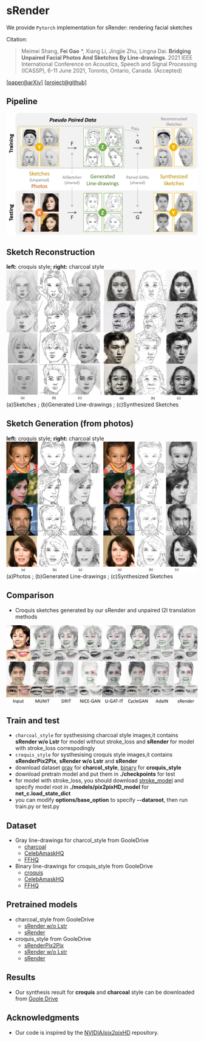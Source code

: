 # sRender
We provide `Pytorch` implementation for sRender: rendering facial sketches 

Citation:

>Meimei Shang, **Fei Gao** *, Xiang Li, Jingjie Zhu, Lingna Dai. **Bridging Unpaired Facial Photos And Sketches By Line-drawings**. 2021 IEEE International Conference on Acoustics, Speech and Signal Processing (ICASSP), 6-11 June 2021, Toronto, Ontario, Canada. (Accepted)

[[paper@arXiv]](https://arxiv.org/abs/2102.00635)   [[project@github]](http://aiart.live/sRender/)

## Pipeline

![Reconstructed sketches](/images/pipeline.png)

## Sketch Reconstruction

**left:** croquis style; **right:** charcoal style
![Reconstructed sketches](/images/sketch2sketch.png)
(a)Sketches  ; (b)Generated Line-drawings ; (c)Synthesized Sketches
## Sketch Generation (from photos)

**left:** croquis style; **right:** charcoal style
![Generated sketches](/images/photo2sketch.png)
(a)Photos ; (b)Generated Line-drawings ; (c)Synthesized Sketches
## Comparison

- Croquis sketches generated by our sRender and unpaired I2I translation methods

![compare with SOTA](/images/sota.jpg)
## Train and test

* `charcoal_style` for systhesising charcoal style images,it contains **sRender w/o Lstr** for model without stroke_loss and **sRender** for model with stroke_loss correspodingly
* `croquis_style` for systhesising croquis style images,it contains **sRenderPix2Pix**, **sRender w/o Lstr** and **sRender**
* download dataset [gray](https://drive.google.com/drive/folders/1ZuRVlPwvtNtfkNIj-DIdi2kr-1kEcPhg?usp=sharing) for **charcol_style**, [binary](https://drive.google.com/drive/folders/1VBUBdGWz324dhCu8LRFU5qB0PqXxNQIJ?usp=sharing) for **croquis_style**
* download pretrain model and put them in **./checkpoints** for test
* for model with stroke_loss, you should download [stroke_model](https://drive.google.com/file/d/16gSERA3TbPVFyCvKGtNKtJrQaOsG8vmO/view?usp=sharing) and specify model root in
  **./models/pix2pixHD_model** for **net_c.load_state_dict**
* you can modify **options/base_option** to specify **--dataroot**, then run train.py or test.py


## Dataset

- Gray line-drawings for charcol_style from GooleDrive
  - [charcoal](https://drive.google.com/file/d/18MAVm-u0l4Rfh4Ct6bZRG1cNbKwQMgMt/view?usp=sharing)
  - [CelebAmaskHQ](https://drive.google.com/file/d/16pOkZiaBrot9EeLvxBIqm_UTuI2GSjpA/view?usp=sharing)
  - [FFHQ](https://drive.google.com/file/d/1mC0Vzf6TLD-77vtkzmfmVf3ZZXRlyOVb/view?usp=sharing)  
- Binary line-drawings for croquis_style from GooleDrive
  - [croquis](https://drive.google.com/file/d/1EMzyVvJnYhmyBMnriymgfFd_WCaURfto/view?usp=sharing)
  - [CelebAmaskHQ](https://drive.google.com/file/d/1euiF1197sOEa6_dM6qE4tPMt0V42Vn-6/view?usp=sharing)
  - [FFHQ](https://drive.google.com/file/d/1uJQ5JGttXLfwmpH5LH0yH3bgs2oT7kTa/view?usp=sharing)  

## Pretrained models

- charcoal_style from GooleDrive
  - [sRender w/o Lstr](https://drive.google.com/file/d/1mwGiFpXfMlcUw-ksfsyVhUSKQWQJGC6p/view?usp=sharing)
  - [sRender](https://drive.google.com/file/d/1jwxvZZAJ-0gr_XJX3i3rBNQYqh8FCRCI/view?usp=sharing)  
- croquis_style from GooleDrive
  - [sRenderPix2Pix](https://drive.google.com/file/d/1GIRcc8q-plIXKxSDEug4UMXacB35w0G5/view?usp=sharing)
  - [sRender w/o Lstr](https://drive.google.com/file/d/1JdVhJDVCcFQ1jtNfNy-Q05UL4IVqkqw3/view?usp=sharing)
  - [sRender](https://drive.google.com/file/d/1AKyX1u7RieCwP8b8WEUOzkXufLgRotr0/view?usp=sharing)  

## Results

* Our synthesis result for **croquis** and **charcoal** style can be downloaded from 
  [Goole Drive](https://drive.google.com/drive/folders/1rDEe1GhBuoPUKDlj6kflfG1FTR6Xhu4u?usp=sharing)
## Acknowledgments

* Our code is inspired by the [NVIDIA/pix2pixHD](https://github.com/NVIDIA/pix2pixHD) repository.
